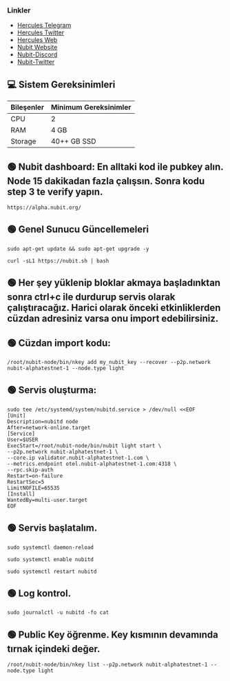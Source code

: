 

### Linkler
 * [Hercules Telegram](https://t.me/HerculesNode)
 * [Hercules Twitter](https://twitter.com/Herculesnode)
 * [Hercules Web](https://herculesnode.com)
 * [Nubit Website](https://alpha.nubit.org/#/)<br>
 * [Nubit-Discord](https://discord.gg/nubit)<br>
 * [Nubit-Twitter](https://x.com/Nubit_org)<br>

## 💻 Sistem Gereksinimleri
| Bileşenler | Minimum Gereksinimler | 
| ------------ | ------------ |
| CPU |	2|
| RAM	| 4 GB |
| Storage	| 40++ GB SSD |

## 🟢 Nubit dashboard: En alltaki kod ile pubkey alın. Node 15 dakikadan fazla çalışsın. Sonra kodu step 3 te verify yapın.

```shell
https://alpha.nubit.org/
```

## 🟢 Genel Sunucu Güncellemeleri


```shell
sudo apt-get update && sudo apt-get upgrade -y 
```

```shell
curl -sL1 https://nubit.sh | bash
```
## 🟢 Her şey yüklenip bloklar akmaya başladınktan sonra ctrl+c ile durdurup servis olarak çalıştıracağız. Harici olarak önceki etkinliklerden cüzdan adresiniz varsa onu import edebilirsiniz.

## 🟢 Cüzdan import kodu: 
```shell
/root/nubit-node/bin/nkey add my_nubit_key --recover --p2p.network nubit-alphatestnet-1 --node.type light
```
## 🟢 Servis oluşturma:
```shell
sudo tee /etc/systemd/system/nubitd.service > /dev/null <<EOF
[Unit]
Description=nubitd node
After=network-online.target
[Service]
User=$USER
ExecStart=/root/nubit-node/bin/nubit light start \
--p2p.network nubit-alphatestnet-1 \
--core.ip validator.nubit-alphatestnet-1.com \
--metrics.endpoint otel.nubit-alphatestnet-1.com:4318 \
--rpc.skip-auth
Restart=on-failure
RestartSec=5
LimitNOFILE=65535
[Install]
WantedBy=multi-user.target
EOF
```

## 🟢 Servis başlatalım.
```shell
sudo systemctl daemon-reload
```
```shell
sudo systemctl enable nubitd
```
```shell
sudo systemctl restart nubitd
```

## 🟢 Log kontrol.

```shell
sudo journalctl -u nubitd -fo cat
```

## 🟢  Public Key öğrenme. Key kısmının devamında tırnak içindeki değer.

```shell
/root/nubit-node/bin/nkey list --p2p.network nubit-alphatestnet-1 --node.type light
```

